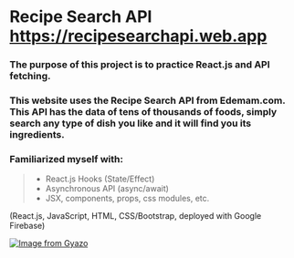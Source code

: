# Recipe Search API https://recipesearchapi.web.app
### The purpose of this project is to practice React.js and API fetching.

### This website uses the Recipe Search API from Edemam.com. This API has the data of tens of thousands of foods, simply search any type of dish you like and it will find you its ingredients.

### Familiarized myself with: 
> - React.js Hooks (State/Effect)
> - Asynchronous API (async/await)
> - JSX, components, props, css modules, etc.

(React.js, JavaScript, HTML, CSS/Bootstrap, deployed with Google Firebase)

[![Image from Gyazo](https://i.gyazo.com/82d7e9ad694fc5cd9ef3351dfa1ca196.gif)](https://gyazo.com/82d7e9ad694fc5cd9ef3351dfa1ca196)
